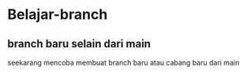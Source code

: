 # Belajar-branch
branch baru selain dari main
--
seekarang mencoba membuat branch baru atau cabang baru dari main
